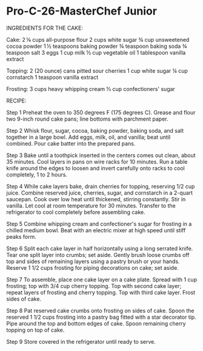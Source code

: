 # Pro-C-26-MasterChef Junior

INGREDIENTS FOR THE CAKE:

Cake:
2 ⅛ cups all-purpose flour
2 cups white sugar
¾ cup unsweetened cocoa powder
1 ½ teaspoons baking powder
¾ teaspoon baking soda
¾ teaspoon salt
3 eggs
1 cup milk
½ cup vegetable oil
1 tablespoon vanilla extract

Topping:
2 (20 ounce) cans pitted sour cherries
1 cup white sugar
¼ cup cornstarch
1 teaspoon vanilla extract

Frosting:
3 cups heavy whipping cream
⅓ cup confectioners' sugar

RECIPE:

Step 1
Preheat the oven to 350 degrees F (175 degrees C). Grease and flour two 9-inch round cake pans; line bottoms with parchment paper.

Step 2
Whisk flour, sugar, cocoa, baking powder, baking soda, and salt together in a large bowl. Add eggs, milk, oil, and vanilla; beat until combined. Pour cake batter into the prepared pans.

Step 3
Bake until a toothpick inserted in the centers comes out clean, about 35 minutes. Cool layers in pans on wire racks for 10 minutes. Run a table knife around the edges to loosen and invert carefully onto racks to cool completely, 1 to 2 hours.

Step 4
While cake layers bake, drain cherries for topping, reserving 1/2 cup juice. Combine reserved juice, cherries, sugar, and cornstarch in a 2-quart saucepan. Cook over low heat until thickened, stirring constantly. Stir in vanilla. Let cool at room temperature for 30 minutes. Transfer to the refrigerator to cool completely before assembling cake.

Step 5
Combine whipping cream and confectioner's sugar for frosting in a chilled medium bowl. Beat with an electric mixer at high speed until stiff peaks form.

Step 6
Split each cake layer in half horizontally using a long serrated knife. Tear one split layer into crumbs; set aside. Gently brush loose crumbs off top and sides of remaining layers using a pastry brush or your hands. Reserve 1 1/2 cups frosting for piping decorations on cake; set aside.

Step 7
To assemble, place one cake layer on a cake plate. Spread with 1 cup frosting; top with 3/4 cup cherry topping. Top with second cake layer; repeat layers of frosting and cherry topping. Top with third cake layer. Frost sides of cake.

Step 8
Pat reserved cake crumbs onto frosting on sides of cake. Spoon the reserved 1 1/2 cups frosting into a pastry bag fitted with a star decorator tip. Pipe around the top and bottom edges of cake. Spoon remaining cherry topping on top of cake.

Step 9
Store covered in the refrigerator until ready to serve.
